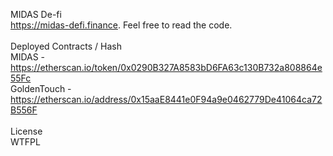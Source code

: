 MIDAS De-fi<br>
https://midas-defi.finance. Feel free to read the code.<br>
<br>
Deployed Contracts / Hash<br>
MIDAS - https://etherscan.io/token/0x0290B327A8583bD6FA63c130B732a808864e55Fc<br>
GoldenTouch - https://etherscan.io/address/0x15aaE8441e0F94a9e0462779De41064ca72B556F<br>
<br>
License<br>
WTFPL<br>
